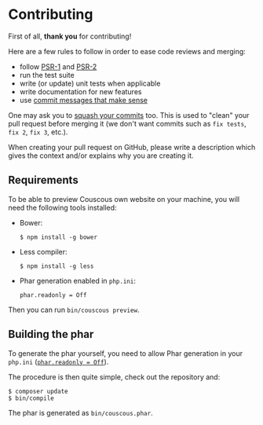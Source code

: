 # Contributing

First of all, **thank you** for contributing!

Here are a few rules to follow in order to ease code reviews and merging:

- follow [PSR-1](http://www.php-fig.org/psr/1/) and [PSR-2](http://www.php-fig.org/psr/2/)
- run the test suite
- write (or update) unit tests when applicable
- write documentation for new features
- use [commit messages that make sense](http://tbaggery.com/2008/04/19/a-note-about-git-commit-messages.html)

One may ask you to [squash your commits](http://gitready.com/advanced/2009/02/10/squashing-commits-with-rebase.html) too. This is used to "clean" your pull request before merging it (we don't want commits such as `fix tests`, `fix 2`, `fix 3`, etc.).

When creating your pull request on GitHub, please write a description which gives the context and/or explains why you are creating it.

## Requirements

To be able to preview Couscous own website on your machine, you will need the following tools installed:

- Bower:

    ```
    $ npm install -g bower
    ```

- Less compiler:

    ```
    $ npm install -g less
    ```

- Phar generation enabled in `php.ini`:

    ```
    phar.readonly = Off
    ```

Then you can run `bin/couscous preview`.

## Building the phar

To generate the phar yourself, you need to allow Phar generation in your `php.ini` ([`phar.readonly = Off`](http://us1.php.net/manual/en/phar.configuration.php#ini.phar.readonly)).

The procedure is then quite simple, check out the repository and:

```
$ composer update
$ bin/compile
```

The phar is generated as `bin/couscous.phar`.
